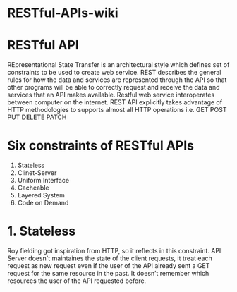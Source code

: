 # RESTful-APIs-wiki

# RESTful API
REpresentational State Transfer is an architectural style which defines set of constraints to be used to create web service. REST describes the general rules for how the data and services are represented through the API so that other programs will be able to correctly request and receive the data and services that an API makes available. Restful web service interoperates between computer on the internet. REST API explicitly takes advantage of HTTP methodologies to supports almost all HTTP operations i.e.
GET
POST
PUT
DELETE
PATCH
# Six constraints of RESTful APIs
1. Stateless
2. Clinet-Server
3. Uniform Interface
4. Cacheable
5. Layered System
6. Code on Demand
# 1. Stateless
Roy fielding got inspiration from HTTP, so it reflects in this constraint. API Server doesn't maintaines the state of the client requests, it treat each request as new request even if the user of the API already sent a GET request for the same resource in the past. It doesn’t remember which resources the user of the API requested before.
